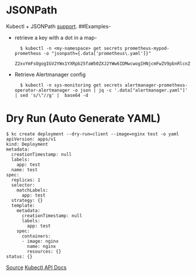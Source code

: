 # JSONPath
Kubectl + JSONPath [support](https://kubernetes.io/docs/reference/kubectl/jsonpath/).
##Examples-
* retrieve a key with a dot in a map-

        $ kubectl -n <my-namespace> get secrets prometheus-mypod-prometheus -o "jsonpath={.data['prometheus\.yaml']}"
        Z2xvYmFsOgogIGV2YWx1YXRpb25faW50ZXJ2YWw6IDMwcwogIHNjcmFwZV9pbnRlcnZhbDogMzBzCiAgZXh0ZXJuYWxfbGFiZWxzOgogI

* Retrieve Alertmanager config

        $ kubectl -n sys-monitoring get secrets alertmanager-prometheus-operator-alertmanager -o json | jq -c '.data["alertmanager.yaml"]' | sed 's/\"//g' |  base64 -d

# Dry Run (Auto Generate YAML)

```
$ kc create deployment --dry-run=client --image=nginx test -o yaml
apiVersion: apps/v1
kind: Deployment
metadata:
  creationTimestamp: null
  labels:
    app: test
  name: test
spec:
  replicas: 1
  selector:
    matchLabels:
      app: test
  strategy: {}
  template:
    metadata:
      creationTimestamp: null
      labels:
        app: test
    spec:
      containers:
      - image: nginx
        name: nginx
        resources: {}
status: {}
```
[Source](https://foxutech.medium.com/how-to-create-and-change-the-kubernetes-yaml-using-dry-run-and-edit-5975d77e8df2)
[Kubectl API Docs](https://kubernetes.io/docs/reference/generated/kubectl/kubectl-commands)
